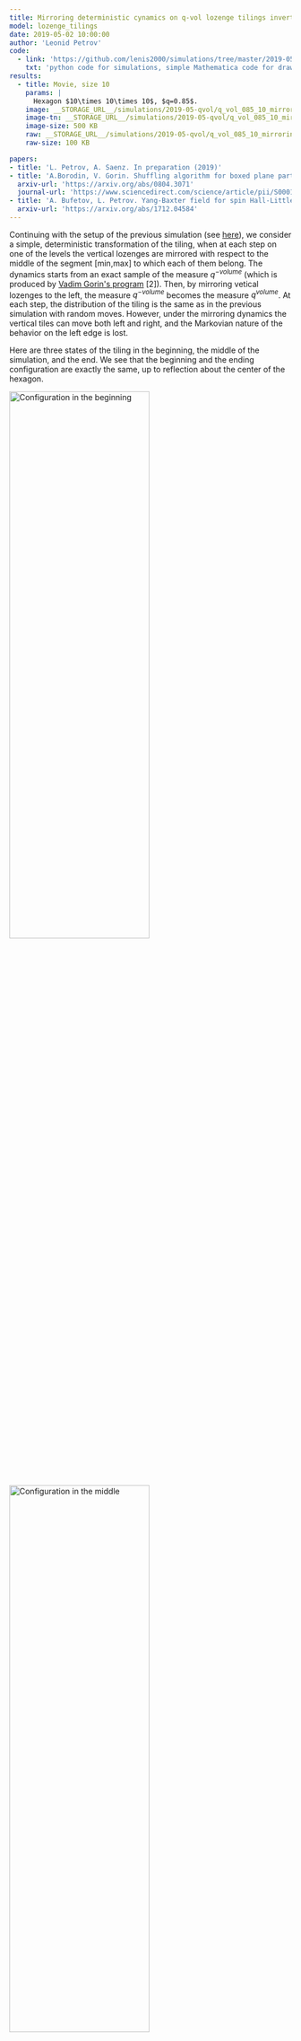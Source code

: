 ```yaml
---
title: Mirroring deterministic cynamics on q-vol lozenge tilings inverting the parameter q
model: lozenge_tilings
date: 2019-05-02 10:00:00
author: 'Leonid Petrov'
code:
  - link: 'https://github.com/lenis2000/simulations/tree/master/2019-05-01-qvol-sampler'
    txt: 'python code for simulations, simple Mathematica code for drawing'
results:
  - title: Movie, size 10
    params: |
      Hexagon $10\times 10\times 10$, $q=0.85$. 
    image: __STORAGE_URL__/simulations/2019-05-qvol/q_vol_085_10_mirroring.m4v
    image-tn: __STORAGE_URL__/simulations/2019-05-qvol/q_vol_085_10_mirroring_middle.png
    image-size: 500 KB
    raw: __STORAGE_URL__/simulations/2019-05-qvol/q_vol_085_10_mirroring.txt
    raw-size: 100 KB

papers:
- title: 'L. Petrov, A. Saenz. In preparation (2019)'
- title: 'A.Borodin, V. Gorin. Shuffling algorithm for boxed plane partitions. Advances in Mathematics, <b>220</b> (6) (2009). 1739-1770,'
  arxiv-url: 'https://arxiv.org/abs/0804.3071'
  journal-url: 'https://www.sciencedirect.com/science/article/pii/S0001870808003253'
- title: 'A. Bufetov, L. Petrov. Yang-Baxter field for spin Hall-Littlewood symmetric functions (2017)'
  arxiv-url: 'https://arxiv.org/abs/1712.04584'
---
```


Continuing with the setup of 
the previous simulation (see [here]({{site.url}}/simulations/2019-04-30-qvol/)),
we consider a simple, deterministic transformation of the 
tiling, when at each step on one of the levels the vertical lozenges are 
mirrored with respect to the middle of the segment [min,max] to which each of them belong.
The dynamics starts from an exact sample of the measure $q^{-volume}$
(which is produced by <a href="https://www.mccme.ru/~vadicgor/research.html">Vadim Gorin's program</a> [2]).
Then, by mirroring vetical lozenges to the left, the measure $q^{-volume}$ becomes the 
measure $q^{volume}$. 
At each step, the distribution of the tiling is the same 
as in the previous simulation with random moves. 
However, under the mirroring dynamics the vertical tiles can move both 
left and right, and the Markovian nature of the behavior on the left edge is lost.

Here are three states of the tiling in the beginning, the middle of the simulation, and the end.
We see that the beginning and the ending configuration are exactly the same, up to reflection about the center of the hexagon.

<img src="{{site.storage_url}}/simulations/2019-05-qvol/q_vol_085_10_mirroring_begin.png" alt="Configuration in the beginning" style="width:50%;min-width:500px">

<img src="{{site.storage_url}}/simulations/2019-05-qvol/q_vol_085_10_mirroring_middle.png" alt="Configuration in the middle" style="width:50%;min-width:500px">

<img src="{{site.storage_url}}/simulations/2019-05-qvol/q_vol_085_10_mirroring_end.png" alt="Configuration in the end" style="width:50%;min-width:500px">

### Data file format

The data file is a list of lists of lists in Mathematica-readable format, of the form
$$\{ \lambda(1),\lambda(2),\ldots,\lambda(T) \},$$
where each $\lambda(t)$ is a list of weakly interlacing 
integer coordinates of the form
$$\{ \{ 47 \},\{ 50,47 \} , \{ 50,49,47 \} ,\ldots, \} .$$
Here $t$ is the time variable.
The simulation data can be "coarse" in larger tilings, or 
finer with every step of the Markov chain recorded.